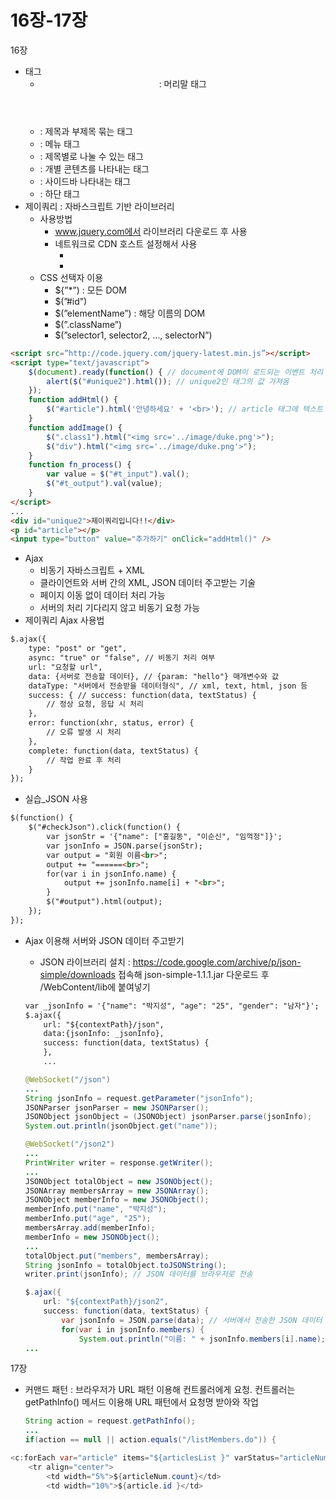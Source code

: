 # 16장-17장

16장

- 태그
    - <header> : 머리말 태그
    - <hgroup> : 제목과 부제목 묶는 태그
    - <nav> : 메뉴 태그
    - <section> : 제목별로 나눌 수 있는 태그
    - <article> : 개별 콘텐츠를 나타내는 태그
    - <aside> : 사이드바 나타내는 태그
    - <footer> : 하단 태그
- 제이쿼리 : 자바스크립트 기반 라이브러리
    - 사용방법
        - www.jquery.com에서 라이브러리 다운로드 후 사용
        - 네트워크로 CDN 호스트 설정해서 사용
            - <script src=”http://code.jquery.com/jquery-latest.min.js”></script>
            - <script src=”http://code.jquery.com/jquery-2.2.1.min.js”></script>
    - CSS 선택자 이용
        - ${”*”) : 모든 DOM
        - $(”#id”)
        - $(”elementName”) : 해당 이름의 DOM
        - $(”.className”)
        - $(”selector1, selector2, …, selectorN”)

```html
<script src=”http://code.jquery.com/jquery-latest.min.js”></script>
<script type="text/javascript">
	$(document).ready(function() { // document에 DOM이 로드되는 이벤트 처리 함수
		alert($("#unique2").html()); // unique2인 태그의 값 가져옴
	});
	function addHtml() {
		$("#article").html('안녕하세요' + '<br>'); // article 태그에 텍스트 추가
	}
	function addImage() {
		$(".class1").html("<img src='../image/duke.png'>");
		$("div").html("<img src='../image/duke.png'>");
	}
	function fn_process() {
		var value = $("#t_input").val();
		$("#t_output").val(value);
	}
</script>
...
<div id="unique2">제이쿼리입니다!!</div>
<p id="article"></p>
<input type="button" value="추가하기" onClick="addHtml()" />
```

- Ajax
    - 비동기 자바스크립트 + XML
    - 클라이언트와 서버 간의 XML, JSON 데이터 주고받는 기술
    - 페이지 이동 없이 데이터 처리 가능
    - 서버의 처리 기다리지 않고 비동기 요청 가능
- 제이쿼리 Ajax 사용법

```html
$.ajax({
	type: "post" or "get",
	async: "true" or "false", // 비동기 처리 여부
	url: "요청할 url",
	data: {서버로 전송할 데이터}, // {param: "hello"} 매개변수와 값
	dataType: "서버에서 전송받을 데이터형식", // xml, text, html, json 등
	success: { // success: function(data, textStatus) {
		// 정상 요청, 응답 시 처리
	},
	error: function(xhr, status, error) {
		// 오류 발생 시 처리
	},
	complete: function(data, textStatus) {
		// 작업 완료 후 처리
	}
});
```

- 실습_JSON 사용

```html
$(function() {
	$("#checkJson").click(function() {
		var jsonStr = '{"name": ["홍길동", "이순신", "임꺽정"]}';
		var jsonInfo = JSON.parse(jsonStr);
		var output = "회원 이름<br>";
		output += "======<br>";
		for(var i in jsonInfo.name) {
			output += jsonInfo.name[i] + "<br>";
		}
		$("#output").html(output);
	});
});
```

- Ajax 이용해 서버와 JSON 데이터 주고받기
    - JSON 라이브러리 설치 : https://code.google.com/archive/p/json-simple/downloads 접속해 json-simple-1.1.1.jar 다운로드 후 /WebContent/lib에 붙여넣기
    
    ```html
    var _jsonInfo = '{"name": "박지성", "age": "25", "gender": "남자"}';
    $.ajax({
    	url: "${contextPath}/json",
    	data:{jsonInfo: _jsonInfo},
    	success: function(data, textStatus) {
    	},
    	...
    ```
    
    ```java
    @WebSocket("/json")
    ...
    String jsonInfo = request.getParameter("jsonInfo");
    JSONParser jsonParser = new JSONParser();
    JSONObject jsonObject = (JSONObject) jsonParser.parse(jsonInfo);
    System.out.println(jsonObject.get("name"));
    ```
    
    ```java
    @WebSocket("/json2")
    ...
    PrintWriter writer = response.getWriter();
    ...
    JSONObject totalObject = new JSONObject();
    JSONArray membersArray = new JSONArray();
    JSONObject memberInfo = new JSONObject();
    memberInfo.put("name", "박지성");
    memberInfo.put("age", "25");
    membersArray.add(memberInfo);
    memberInfo = new JSONObject();
    ...
    totalObject.put("members", membersArray);
    String jsonInfo = totalObject.toJSONString();
    writer.print(jsonInfo); // JSON 데이터를 브라우저로 전송
    ```
    
    ```java
    $.ajax({
    	url: "${contextPath}/json2",
    	success: function(data, textStatus) {
    		var jsonInfo = JSON.parse(data); // 서버에서 전송한 JSON 데이터 파싱
    		for(var i in jsonInfo.members) {
    			System.out.println("이름: " + jsonInfo.members[i].name);
    ...
    ```
    

17장

- 커맨드 패턴 : 브라우저가 URL 패턴 이용해 컨트롤러에게 요청. 컨트롤러는 getPathInfo() 메서드 이용해 URL 패턴에서 요청명 받아와 작업
    
    ```java
    String action = request.getPathInfo();
    ...
    if(action == null || action.equals("/listMembers.do")) {
    ```
    

```java
<c:forEach var="article" items="${articlesList }" varStatus="articleNum" >
	<tr align="center">
		<td width="5%">${articleNum.count}</td>
		<td width="10%">${article.id }</td>
```